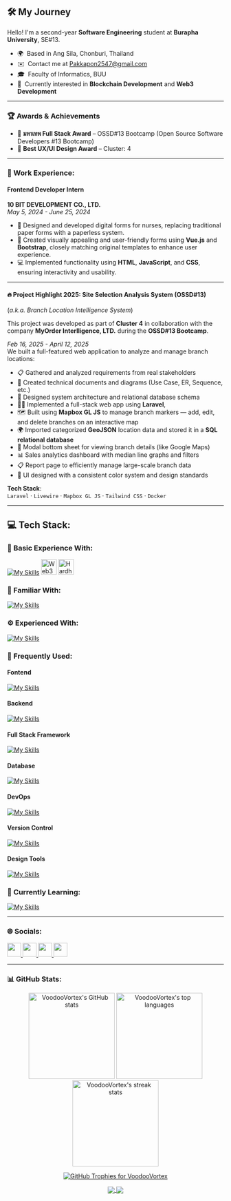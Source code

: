## 🛠️ My Journey

Hello! I'm a second-year **Software Engineering** student at **Burapha University**, SE#13.  
* 🌍  Based in Ang Sila, Chonburi, Thailand  
* ✉️  Contact me at [Pakkapon2547@gmail.com](mailto:Pakkapon2547@gmail.com)  
* 🎓  Faculty of Informatics, BUU  
* 🧠  Currently interested in **Blockchain Development** and **Web3 Development**  

---

### 🏆 Awards & Achievements
- 🥇 **มหาเทพ Full Stack Award** – OSSD#13 Bootcamp (Open Source Software Developers #13 Bootcamp)
- 🎨 **Best UX/UI Design Award** – Cluster: 4
---

### 💼 Work Experience:

#### Frontend Developer Intern  
**10 BIT DEVELOPMENT CO., LTD.**  
*May 5, 2024 - June 25, 2024*  

- 📝 Designed and developed digital forms for nurses, replacing traditional paper forms with a paperless system.  
- 🎨 Created visually appealing and user-friendly forms using **Vue.js** and **Bootstrap**, closely matching original templates to enhance user experience.  
- 💻 Implemented functionality using **HTML**, **JavaScript**, and **CSS**, ensuring interactivity and usability.  

---

#### 🔥 Project Highlight 2025: Site Selection Analysis System (OSSD#13)  
(*a.k.a. Branch Location Intelligence System*)


This project was developed as part of **Cluster 4** in collaboration with the company **MyOrder Interlligence, LTD.** during the **OSSD#13 Bootcamp**.

*Feb 16, 2025 - April 12, 2025*  
We built a full-featured web application to analyze and manage branch locations:

- 📋 Gathered and analyzed requirements from real stakeholders  
- 🧾 Created technical documents and diagrams (Use Case, ER, Sequence, etc.)  
- 🧠 Designed system architecture and relational database schema
- 👨‍💻 Implemented a full-stack web app using **Laravel**, 
- 🗺️ Built using **Mapbox GL JS** to manage branch markers — add, edit, and delete branches on an interactive map
- 🌍 Imported categorized **GeoJSON** location data and stored it in a **SQL relational database**
- 📍 Modal bottom sheet for viewing branch details (like Google Maps)
- 📊 Sales analytics dashboard with median line graphs and filters
- 📋 Report page to efficiently manage large-scale branch data
- 🎨 UI designed with a consistent color system and design standards

**Tech Stack**:  
`Laravel` · `Livewire` · `Mapbox GL JS` · `Tailwind CSS` · `Docker`

---

## 💻 Tech Stack:

### 🌱 Basic Experience With:
[![My Skills](https://skillicons.dev/icons?i=ts,solidity)](https://skillicons.dev)
<a href="https://web3js.readthedocs.io/en/v1.7.1/#" target="_blank" rel="noreferrer"><img src="https://raw.githubusercontent.com/danielcranney/readme-generator/main/public/icons/skills/web3js-colored.svg" width="36" height="36" alt="Web3Js" /></a>
<a href="https://hardhat.org/" target="_blank" rel="noreferrer"><img src="https://raw.githubusercontent.com/danielcranney/readme-generator/main/public/icons/skills/hardhat-colored.svg" width="36" height="36" alt="Hardhat" /></a>

### 👀 Familiar With:
[![My Skills](https://skillicons.dev/icons?i=cs)](https://skillicons.dev)

### ⚙️ Experienced With:
[![My Skills](https://skillicons.dev/icons?i=vite,react,vue)](https://skillicons.dev)

### 🔧 Frequently Used:
#### Fontend
[![My Skills](https://skillicons.dev/icons?i=js,jquery,html,css,bootstrap,tailwind)](https://skillicons.dev)
#### Backend
[![My Skills](https://skillicons.dev/icons?i=java,php)](https://skillicons.dev)
#### Full Stack Framework
[![My Skills](https://skillicons.dev/icons?i=laravel)](https://skillicons.dev)
#### Database
[![My Skills](https://skillicons.dev/icons?i=mysql)](https://skillicons.dev)
#### DevOps
[![My Skills](https://skillicons.dev/icons?i=docker)](https://skillicons.dev)
#### Version Control
[![My Skills](https://skillicons.dev/icons?i=git)](https://skillicons.dev)
#### Design Tools
[![My Skills](https://skillicons.dev/icons?i=figma)](https://skillicons.dev)
  
### 📖 Currently Learning:
[![My Skills](https://skillicons.dev/icons?i=mongodb,express,react,nodejs,rust,nextjs)](https://skillicons.dev)

---

### 🌐 Socials:

<p align="left"> <a href="https://discord.com/users/pk9113" target="_blank" rel="noreferrer"> <picture> <source media="(prefers-color-scheme: dark)" srcset="https://raw.githubusercontent.com/danielcranney/readme-generator/main/public/icons/socials/discord-dark.svg" /> <source media="(prefers-color-scheme: light)" srcset="https://raw.githubusercontent.com/danielcranney/readme-generator/main/public/icons/socials/discord.svg" /> <img src="https://raw.githubusercontent.com/danielcranney/readme-generator/main/public/icons/socials/discord.svg" width="32" height="32" /> </picture> </a> <a href="https://www.facebook.com/pakkapon.forb" target="_blank" rel="noreferrer"> <picture> <source media="(prefers-color-scheme: dark)" srcset="https://raw.githubusercontent.com/danielcranney/readme-generator/main/public/icons/socials/facebook-dark.svg" /> <source media="(prefers-color-scheme: light)" srcset="https://raw.githubusercontent.com/danielcranney/readme-generator/main/public/icons/socials/facebook.svg" /> <img src="https://raw.githubusercontent.com/danielcranney/readme-generator/main/public/icons/socials/facebook.svg" width="32" height="32" /> </picture> </a> <a href="http://www.instagram.com/pk_tonnam" target="_blank" rel="noreferrer"> <picture> <source media="(prefers-color-scheme: dark)" srcset="https://raw.githubusercontent.com/danielcranney/readme-generator/main/public/icons/socials/instagram-dark.svg" /> <source media="(prefers-color-scheme: light)" srcset="https://raw.githubusercontent.com/danielcranney/readme-generator/main/public/icons/socials/instagram.svg" /> <img src="https://raw.githubusercontent.com/danielcranney/readme-generator/main/public/icons/socials/instagram.svg" width="32" height="32" /> </picture> </a>
  <a href="https://www.linkedin.com/in/pakkapon-chomchoey-60377b332" target="_blank" rel="noreferrer"> <picture> <source media="(prefers-color-scheme: dark)" srcset="https://raw.githubusercontent.com/danielcranney/readme-generator/main/public/icons/socials/linkedin-dark.svg" /> <source media="(prefers-color-scheme: light)" srcset="https://raw.githubusercontent.com/danielcranney/readme-generator/main/public/icons/socials/linkedin.svg" /> <img src="https://raw.githubusercontent.com/danielcranney/readme-generator/main/public/icons/socials/linkedin.svg" width="32" height="32" /> </picture> </a>
</p>

---

### 📊 GitHub Stats:

<div align="center">
  <img height="200px" src="https://github-readme-stats.vercel.app/api?username=VoodooVortex&show_icons=true&theme=transparent" alt="VoodooVortex's GitHub stats" />
  <img height="200px" src="https://github-readme-stats.vercel.app/api/top-langs?username=VoodooVortex&show_icons=true&locale=en&layout=compact" alt="VoodooVortex's top languages" />
  <img height="200px" src="https://github-readme-streak-stats.herokuapp.com/?user=VoodooVortex" alt="VoodooVortex's streak stats" />
</div>

<p align="center">
  <a href="https://github.com/ryo-ma/github-profile-trophy">
    <img src="https://github-profile-trophy.vercel.app/?username=VoodooVortex" alt="GitHub Trophies for VoodooVortex" />
  </a>
</p>

<div align="center">
  <a href="https://github.com/SassyxD/blockshop-ethglobal-bkk">
    <img align="center" src="https://github-readme-stats.vercel.app/api/pin/?username=SassyxD&repo=blockshop-ethglobal-bkk" />
  </a>
  <a href="https://github.com/OSSD13/cluster4">
    <img align="center" src="https://github-readme-stats.vercel.app/api/pin/?username=OSSD13&repo=cluster4" />
  </a>
</div>
